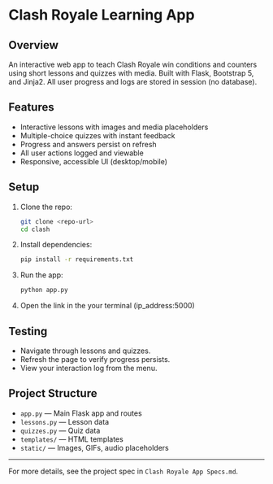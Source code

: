 # Clash Royale Learning App

## Overview

An interactive web app to teach Clash Royale win conditions and counters using short lessons and quizzes with media. Built with Flask, Bootstrap 5, and Jinja2. All user progress and logs are stored in session (no database).

## Features

- Interactive lessons with images and media placeholders
- Multiple-choice quizzes with instant feedback
- Progress and answers persist on refresh
- All user actions logged and viewable
- Responsive, accessible UI (desktop/mobile)

## Setup

1. Clone the repo:
   ```sh
   git clone <repo-url>
   cd clash
   ```
2. Install dependencies:
   ```sh
   pip install -r requirements.txt
   ```
3. Run the app:
   ```sh
   python app.py
   ```
4. Open the link in the your terminal (ip_address:5000)

## Testing

- Navigate through lessons and quizzes.
- Refresh the page to verify progress persists.
- View your interaction log from the menu.

## Project Structure

- `app.py` — Main Flask app and routes
- `lessons.py` — Lesson data
- `quizzes.py` — Quiz data
- `templates/` — HTML templates
- `static/` — Images, GIFs, audio placeholders

---

For more details, see the project spec in `Clash Royale App Specs.md`.
